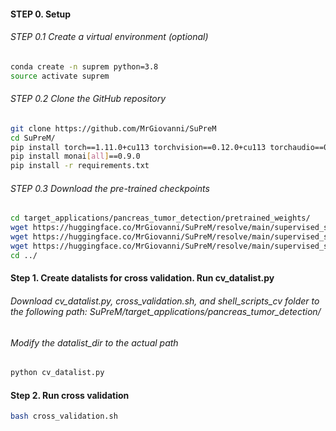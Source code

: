 #### STEP 0. Setup


###### STEP 0.1 Create a virtual environment (optional)

```bash
conda create -n suprem python=3.8
source activate suprem
```

###### STEP 0.2 Clone the GitHub repository

```bash
git clone https://github.com/MrGiovanni/SuPreM
cd SuPreM/
pip install torch==1.11.0+cu113 torchvision==0.12.0+cu113 torchaudio==0.11.0 --extra-index-url https://download.pytorch.org/whl/cu113
pip install monai[all]==0.9.0
pip install -r requirements.txt
```

###### STEP 0.3 Download the pre-trained checkpoints

```bash
cd target_applications/pancreas_tumor_detection/pretrained_weights/
wget https://huggingface.co/MrGiovanni/SuPreM/resolve/main/supervised_suprem_swinunetr_2100.pth
wget https://huggingface.co/MrGiovanni/SuPreM/resolve/main/supervised_suprem_segresnet_2100.pth
wget https://huggingface.co/MrGiovanni/SuPreM/resolve/main/supervised_suprem_unet_2100.pth
cd ../
```


#### Step 1. Create datalists for cross validation. Run cv_datalist.py
###### Download cv_datalist.py, cross_validation.sh, and shell_scripts_cv folder to the following path: SuPreM/target_applications/pancreas_tumor_detection/
###### Modify the datalist_dir to the actual path
```bash
python cv_datalist.py
```

#### Step 2. Run cross validation
```bash
bash cross_validation.sh
```
